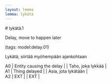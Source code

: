 ```yaml
---
layout: lemma
lemma: lykätä
---
```


<div class="sense">
# <span class="sensename">lykätä.1</span>

<span class="description">Delay, move to happen later</span>

(tags: model:delay.01)

<span class="description">Lykätä, siirtää myöhempään ajankohtaan</span>

A0 | Entity causing the delay |   | Taho, joka lykkää |  
A1 | Thing delayed |   | Asia, jota lykätään |  
A2 | EXT |   | EXT |  

</div>

